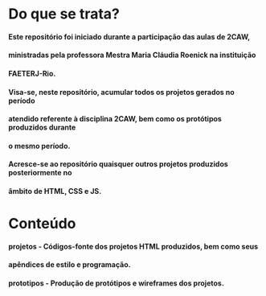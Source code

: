 # Do que se trata?

#### Este repositório foi iniciado durante a participação das aulas de 2CAW,
#### ministradas pela professora Mestra Maria Cláudia Roenick na instituição
#### FAETERJ-Rio.


#### Visa-se, neste repositório, acumular todos os projetos gerados no período
#### atendido referente à disciplina 2CAW, bem como os protótipos produzidos durante

#### o mesmo período.

#### Acresce-se ao repositório quaisquer outros projetos produzidos posteriormente no
#### âmbito de HTML, CSS e JS.

# Conteúdo

#### projetos - Códigos-fonte dos projetos HTML produzidos, bem como seus
#### apêndices de estilo e programação.

#### prototipos - Produção de protótipos e wireframes dos projetos.
